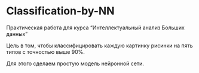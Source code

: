 # Classification-by-NN
Практическая работа для курса “Интеллектуальный анализ Больших данных”

Цель в том, чтобы классифицировать каждую картинку рисинки на пять типов с точностью выше 90%. 

Для этого сделаем простую модель нейронной сети.

